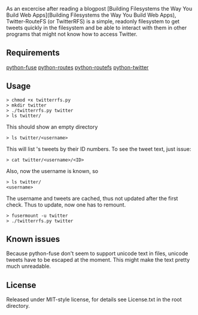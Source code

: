 

As an excercise after reading a blogpost [Building Filesystems the Way You Build Web Apps](Building Filesystems the Way You Build Web Apps), Twitter-RouteFS (or TwitterRFS) is a simple, readonly filesystem to get tweets quickly in the filesystem and be able to interact with them in other programs that might not know how to access Twitter.

## Requirements
[python-fuse](http://pypi.python.org/pypi/fuse-python/0.2)
[python-routes](http://pypi.python.org/pypi/Routes)
[python-routefs](http://pypi.python.org/pypi/RouteFS)
[python-twitter](http://code.google.com/p/python-twitter/)

## Usage

    > chmod +x twitterrfs.py
    > mkdir twitter
    > ./twitterrfs.py twitter
    > ls twitter/
 
This should show an empty directory

    > ls twitter/<username>

This will list <username>'s tweets by their ID numbers. To see the tweet text, just issue:

    > cat twitter/<username>/<ID>

Also, now the username is known, so

    > ls twitter/
    <username>

The username and tweets are cached, thus not updated after the first check. Thus to update, now one has to remount.

    > fusermount -u twitter
    > ./twitterrfs.py twitter 

## Known issues

Because python-fuse don't seem to support unicode text in files, unicode tweets have to be escaped at the moment. This might make the text pretty much unreadable.

## License

Released under MIT-style license, for details see License.txt in the root directory.


